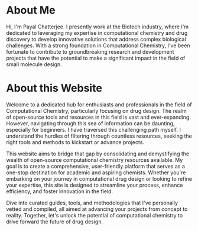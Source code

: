 # About Me
Hi, I'm Payal Chatterjee. I presently work at the Biotech industry, where I'm dedicated to leveraging my expertise in computational chemistry and drug discovery to develop innovative solutions that address complex biological challenges. With a strong foundation in Computational Chemistry, I've been fortunate to contribute to groundbreaking research and development projects that have the potential to make a significant impact in the field of small molecule design.

# About this Website
Welcome to a dedicated hub for enthusiasts and professionals in the field of Computational Chemistry, particularly focusing on drug design. The realm of open-source tools and resources in this field is vast and ever-expanding. However, navigating through this sea of information can be daunting, especially for beginners. I have traversed this challenging path myself. I understand the hurdles of filtering through countless resources, seeking the right tools and methods to kickstart or advance projects.

This website aims to bridge that gap by consolidating and demystifying the wealth of open-source computational chemistry resources available. My goal is to create a comprehensive, user-friendly platform that serves as a one-stop destination for academic and aspiring chemists. Whether you're embarking on your journey in computational drug design or looking to refine your expertise, this site is designed to streamline your process, enhance efficiency, and foster innovation in the field.

Dive into curated guides, tools, and methodologies that I've personally vetted and compiled, all aimed at advancing your projects from concept to reality. Together, let's unlock the potential of computational chemistry to drive forward the future of drug design.
